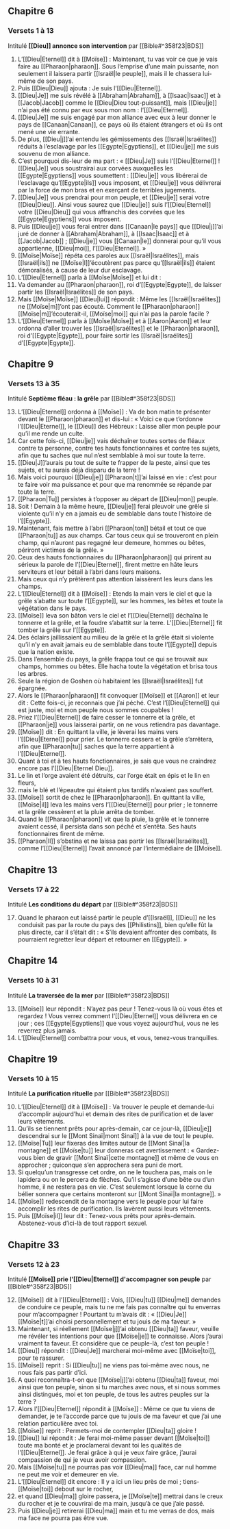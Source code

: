 ## Chapitre 6
### Versets 1 à 13
Intitulé **[[Dieu]] annonce son intervention** par [[Bible#^358f23|BDS]]

1) L’[[Dieu|Eternel]] dit à [[Moïse]] : Maintenant, tu vas voir ce que je vais faire au [[Pharaon|pharaon]]. Sous l’emprise d’une main puissante, non seulement il laissera partir [[Israël|le peuple]], mais il le chassera lui-même de son pays.
2) Puis [[Dieu|Dieu]] ajouta : Je suis l’[[Dieu|Eternel]].
3) [[Dieu|Je]] me suis révélé à [[Abraham|Abraham]], à [[Isaac|Isaac]] et à [[Jacob|Jacob]] comme le [[Dieu|Dieu tout-puissant]], mais [[Dieu|je]] n’ai pas été connu par eux sous mon nom : l’[[Dieu|Eternel]].
4) [[Dieu|Je]] me suis engagé par mon alliance avec eux à leur donner le pays de [[Canaan|Canaan]], ce pays où ils étaient étrangers et où ils ont mené une vie errante.
5) De plus, [[Dieu|j]]’ai entendu les gémissements des [[Israël|Israélites]] réduits à l’esclavage par les [[Egypte|Egyptiens]], et [[Dieu|je]] me suis souvenu de mon alliance.
6) C’est pourquoi dis-leur de ma part : « [[Dieu|Je]] suis l’[[Dieu|Eternel]] ! [[Dieu|Je]] vous soustrairai aux corvées auxquelles les [[Egypte|Egyptiens]] vous soumettent : [[Dieu|je]] vous libérerai de l’esclavage qu’[[Egypte|ils]] vous imposent, et [[Dieu|je]] vous délivrerai par la force de mon bras et en exerçant de terribles jugements.
7) [[Dieu|Je]] vous prendrai pour mon peuple, et [[Dieu|je]] serai votre [[Dieu|Dieu]]. Ainsi vous saurez que [[Dieu|je]] suis l’[[Dieu|Eternel]] votre [[Dieu|Dieu]] qui vous affranchis des corvées que les [[Egypte|Egyptiens]] vous imposent.
8) Puis [[Dieu|je]] vous ferai entrer dans [[Canaan|le pays]] que [[Dieu|j]]’ai juré de donner à [[Abraham|Abraham]], à [[Isaac|Isaac]] et à [[Jacob|Jacob]] ; [[Dieu|je]] vous [[Canaan|le]] donnerai pour qu’il vous appartienne, [[Dieu|moi]], l’[[Dieu|Eternel]]. »
9) [[Moïse|Moïse]] répéta ces paroles aux [[Israël|Israélites]], mais [[Israël|ils]] ne [[Moïse|l]]’écoutèrent pas parce qu’[[Israël|ils]] étaient démoralisés, à cause de leur dur esclavage.
10) L’[[Dieu|Eternel]] parla à [[Moïse|Moïse]] et lui dit :
11) Va demander au [[Pharaon|pharaon]], roi d’[[Egypte|Egypte]], de laisser partir les [[Israël|Israélites]] de son pays.
12) Mais [[Moïse|Moïse]] [[Dieu|lui]] répondit : Même les [[Israël|Israélites]] ne [[Moïse|m]]’ont pas écouté. Comment le [[Pharaon|pharaon]] [[Moïse|m]]’écouterait-il, [[Moïse|moi]] qui n’ai pas la parole facile ?
13) L’[[Dieu|Eternel]] parla à [[Moïse|Moïse]] et à [[Aaron|Aaron]] et leur ordonna d’aller trouver les [[Israël|Israélites]] et le [[Pharaon|pharaon]], roi d’[[Egypte|Egypte]], pour faire sortir les [[Israël|Israélites]] d’[[Egypte|Egypte]].
## Chapitre 9
### Versets 13 à 35
Intitulé **Septième fléau : la grêle** par [[Bible#^358f23|BDS]]

13) L’[[Dieu|Eternel]] ordonna à [[Moïse]] : Va de bon matin te présenter devant le [[Pharaon|pharaon]] et dis-lui : « Voici ce que t’ordonne l’[[Dieu|Eternel]], le [[Dieu]] des Hébreux : Laisse aller mon peuple pour qu’il me rende un culte.
14) Car cette fois-ci, [[Dieu|je]] vais déchaîner toutes sortes de fléaux contre ta personne, contre tes hauts fonctionnaires et contre tes sujets, afin que tu saches que nul n’est semblable à moi sur toute la terre.
15) [[Dieu|J]]’aurais pu tout de suite te frapper de la peste, ainsi que tes sujets, et tu aurais déjà disparu de la terre !
16) Mais voici pourquoi [[Dieu|je]] [[Pharaon|t]]’ai laissé en vie : c’est pour te faire voir ma puissance et pour que ma renommée se répande par toute la terre.
17) [[Pharaon|Tu]] persistes à t’opposer au départ de [[Dieu|mon]] peuple.
18) Soit ! Demain à la même heure, [[Dieu|je]] ferai pleuvoir une grêle si violente qu’il n’y en a jamais eu de semblable dans toute l’histoire de l’[[Egypte]].
19) Maintenant, fais mettre à l’abri [[Pharaon|ton]] bétail et tout ce que [[Pharaon|tu]] as aux champs. Car tous ceux qui se trouveront en plein champ, qui n’auront pas regagné leur demeure, hommes ou bêtes, périront victimes de la grêle. »
20) Ceux des hauts fonctionnaires du [[Pharaon|pharaon]] qui prirent au sérieux la parole de l’[[Dieu|Eternel]], firent mettre en hâte leurs serviteurs et leur bétail à l’abri dans leurs maisons.
21) Mais ceux qui n’y prêtèrent pas attention laissèrent les leurs dans les champs.
22) L’[[Dieu|Eternel]] dit à [[Moïse]] : Etends la main vers le ciel et que la grêle s’abatte sur toute l’[[Egypte]], sur les hommes, les bêtes et toute la végétation dans le pays.
23) [[Moïse]] leva son bâton vers le ciel et l’[[Dieu|Eternel]] déchaîna le tonnerre et la grêle, et la foudre s’abattit sur la terre. L’[[Dieu|Eternel]] fit tomber la grêle sur l’[[Egypte]].
24) Des éclairs jaillissaient au milieu de la grêle et la grêle était si violente qu’il n’y en avait jamais eu de semblable dans toute l’[[Egypte]] depuis que la nation existe.
25) Dans l’ensemble du pays, la grêle frappa tout ce qui se trouvait aux champs, hommes ou bêtes. Elle hacha toute la végétation et brisa tous les arbres.
26) Seule la région de Goshen où habitaient les [[Israël|Israélites]] fut épargnée.
27) Alors le [[Pharaon|pharaon]] fit convoquer [[Moïse]] et [[Aaron]] et leur dit : Cette fois-ci, je reconnais que j’ai péché. C’est l’[[Dieu|Eternel]] qui est juste, moi et mon peuple nous sommes coupables !
28) Priez l’[[Dieu|Eternel]] de faire cesser le tonnerre et la grêle, et [[Pharaon|je]] vous laisserai partir, on ne vous retiendra pas davantage.
29) [[Moïse]] dit : En quittant la ville, je lèverai les mains vers l’[[Dieu|Eternel]] pour prier. Le tonnerre cessera et la grêle s’arrêtera, afin que [[Pharaon|tu]] saches que la terre appartient à l’[[Dieu|Eternel]].
30) Quant à toi et à tes hauts fonctionnaires, je sais que vous ne craindrez encore pas l’[[Dieu|Eternel Dieu]].
31) Le lin et l’orge avaient été détruits, car l’orge était en épis et le lin en fleurs,
32) mais le blé et l’épeautre qui étaient plus tardifs n’avaient pas souffert.
33) [[Moïse]] sortit de chez le [[Pharaon|pharaon]]. En quittant la ville, [[Moïse|il]] leva les mains vers l’[[Dieu|Eternel]] pour prier ; le tonnerre et la grêle cessèrent et la pluie arrêta de tomber.
34) Quand le [[Pharaon|pharaon]] vit que la pluie, la grêle et le tonnerre avaient cessé, il persista dans son péché et s’entêta. Ses hauts fonctionnaires firent de même.
35) [[Pharaon|Il]] s’obstina et ne laissa pas partir les [[Israël|Israélites]], comme l’[[Dieu|Eternel]] l’avait annoncé par l’intermédiaire de [[Moïse]].
## Chapitre 13
### Versets 17 à 22
Intitulé **Les conditions du départ** par [[Bible#^358f23|BDS]]

17) Quand le pharaon eut laissé partir le peuple d’[[Israël]], [[Dieu]] ne les conduisit pas par la route du pays des [[Philistins]], bien qu’elle fût la plus directe, car il s’était dit : « S’ils devaient affronter des combats, ils pourraient regretter leur départ et retourner en [[Egypte]]. »

## Chapitre 14
### Versets 10 à 31
Intitulé **La traversée de la mer** par [[Bible#^358f23|BDS]]

13) [[Moïse]] leur répondit : N’ayez pas peur ! Tenez-vous là où vous êtes et regardez ! Vous verrez comment l’[[Dieu|Eternel]] vous délivrera en ce jour ; ces [[Egypte|Egyptiens]] que vous voyez aujourd’hui, vous ne les reverrez plus jamais.
14) L’[[Dieu|Eternel]] combattra pour vous, et vous, tenez-vous tranquilles.
## Chapitre 19
### Versets 10 à 15
Intitulé **La purification rituelle** par [[Bible#^358f23|BDS]]

10) L’[[Dieu|Eternel]] dit à [[Moïse]] : Va trouver le peuple et demande-lui d’accomplir aujourd’hui et demain des rites de purification et de laver leurs vêtements.
11) Qu’ils se tiennent prêts pour après-demain, car ce jour-là, [[Dieu|je]] descendrai sur le [[Mont Sinaï|mont Sinaï]] à la vue de tout le peuple.
12) [[Moïse|Tu]] leur fixeras des limites autour de [[Mont Sinaï|la montagne]] et [[Moïse|tu]] leur donneras cet avertissement : « Gardez-vous bien de gravir [[Mont Sinaï|cette montagne]] et même de vous en approcher ; quiconque s’en approchera sera puni de mort.
13) Si quelqu’un transgresse cet ordre, on ne le touchera pas, mais on le lapidera ou on le percera de flèches. Qu’il s’agisse d’une bête ou d’un homme, il ne restera pas en vie. C’est seulement lorsque la corne du bélier sonnera que certains monteront sur [[Mont Sinaï|la montagne]]. »
14) [[Moïse]] redescendit de la montagne vers le peuple pour lui faire accomplir les rites de purification. Ils lavèrent aussi leurs vêtements.
15) Puis [[Moïse|il]] leur dit : Tenez-vous prêts pour après-demain. Abstenez-vous d’ici-là de tout rapport sexuel.
## Chapitre 33
### Versets 12 à 23
Intitulé **[[Moïse]] prie l'[[Dieu|Eternel]] d'accompagner son peuple** par [[Bible#^358f23|BDS]]

12) [[Moïse]] dit à l’[[Dieu|Eternel]] : Vois, [[Dieu|tu]] [[Dieu|me]] demandes de conduire ce peuple, mais tu ne me fais pas connaître qui tu enverras pour m’accompagner ! Pourtant tu m’avais dit : « [[Dieu|Je]] [[Moïse|t]]’ai choisi personnellement et tu jouis de ma faveur. »
13) Maintenant, si réellement [[Moïse|j]]’ai obtenu [[Dieu|ta]] faveur, veuille me révéler tes intentions pour que [[Moïse|je]] te connaisse. Alors j’aurai vraiment ta faveur. Et considère que ce peuple-là, c’est ton peuple !
14) [[Dieu]] répondit : [[Dieu|Je]] marcherai moi-même avec [[Moïse|toi]], pour te rassurer.
15) [[Moïse]] reprit : Si [[Dieu|tu]] ne viens pas toi-même avec nous, ne nous fais pas partir d’ici.
16) A quoi reconnaîtra-t-on que [[Moïse|j]]’ai obtenu [[Dieu|ta]] faveur, moi ainsi que ton peuple, sinon si tu marches avec nous, et si nous sommes ainsi distingués, moi et ton peuple, de tous les autres peuples sur la terre ?
17) Alors l’[[Dieu|Eternel]] répondit à [[Moïse]] : Même ce que tu viens de demander, je te l’accorde parce que tu jouis de ma faveur et que j’ai une relation particulière avec toi.
18) [[Moïse]] reprit : Permets-moi de contempler [[Dieu|ta]] gloire !
19) [[Dieu]] lui répondit : Je ferai moi-même passer devant [[Moïse|toi]] toute ma bonté et je proclamerai devant toi les qualités de l’[[Dieu|Eternel]]. Je ferai grâce à qui je veux faire grâce, j’aurai compassion de qui je veux avoir compassion.
20) Mais [[Moïse|tu]] ne pourras pas voir [[Dieu|ma]] face, car nul homme ne peut me voir et demeurer en vie.
21) L’[[Dieu|Eternel]] dit encore : Il y a ici un lieu près de moi ; tiens-[[Moïse|toi]] debout sur le rocher,
22) et quand [[Dieu|ma]] gloire passera, je [[Moïse|te]] mettrai dans le creux du rocher et je te couvrirai de ma main, jusqu’à ce que j’aie passé.
23) Puis [[Dieu|je]] retirerai [[Dieu|ma]] main et tu me verras de dos, mais ma face ne pourra pas être vue.